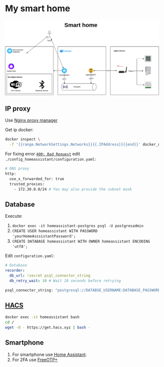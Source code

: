 # My smart home
![](./img/smart_home.png)

## IP proxy
Use [Nginx proxy manager](https://github.com/VolokzhaninVadim/npm)

Get ip docker:
```bash
docker inspect \
  -f '{{range.NetworkSettings.Networks}}{{.IPAddress}}{{end}}' docker_name_or_id
```
For fixing error [`400: Bad Request`](https://github.com/hassio-addons/addon-nginx-proxy-manager/issues/369) edit `./config_homeassistant/configuration.yaml`:
```bash
# DNS proxy
http:
  use_x_forwarded_for: true
  trusted_proxies:
    - 172.30.0.0/24 # You may also provide the subnet mask
```

## Database
Execute:
1. `docker exec -it homeassistant-postgres psql -U postgresadmin`
1. `CREATE USER homeassistant WITH PASSWORD 'yourHomeAsssistantPassword';`
1. `CREATE DATABASE homeassistant WITH OWNER homeassistant ENCODING 'utf8';`

Edit `configuration.yaml`:
```yaml
# Database
recorder:
  db_url: !secret psql_connector_string
  db_retry_wait: 10 # Wait 10 seconds before retrying
```
```bash
psql_connector_string: "postgresql://DATABSE_USERNAME:DATABASE_PASSWORD@DNSNAME_OR_IP_OF_POSTGRES_SERVER/DATABASE_NAME"
```

## [HACS](https://hacs.xyz/docs/setup/download/)
```bash
docker exec -it homeassistant bash
cd /
wget -O - https://get.hacs.xyz | bash -
```

## Smartphone
1. For smartphone use [Home Assistant](https://f-droid.org/packages/io.homeassistant.companion.android.minimal/).
1. For 2FA use [FreeOTP+](https://f-droid.org/ru/packages/org.liberty.android.freeotpplus/)